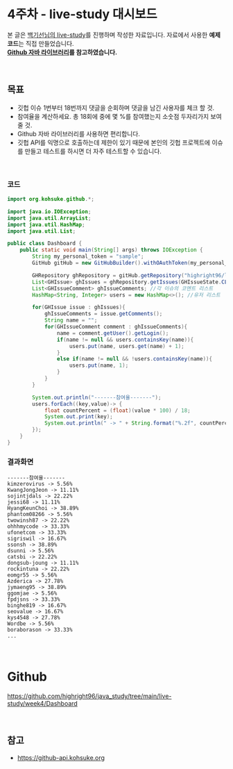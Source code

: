 # 4주차 - live-study 대시보드
본 글은 [백기선님의 live-study](https://github.com/whiteship/live-study/issues)를 진행하며 작성한 자료입니다. 자료에서 사용한 **예제 코드**는 직접 만들었습니다.  
**[Github 자바 라이브러리](https://github-api.kohsuke.org/)를 참고하였습니다.**

<br/>

## 목표
* 깃헙 이슈 1번부터 18번까지 댓글을 순회하며 댓글을 남긴 사용자를 체크 할 것.
* 참여율을 계산하세요. 총 18회에 중에 몇 %를 참여했는지 소숫점 두자리가지 보여줄 것.
* Github 자바 라이브러리를 사용하면 편리합니다.
* 깃헙 API를 익명으로 호출하는데 제한이 있기 때문에 본인의 깃헙 프로젝트에 이슈를 만들고 테스트를 하시면 더 자주 테스트할 수 있습니다.

<br/>

### 코드

```java
import org.kohsuke.github.*;

import java.io.IOException;
import java.util.ArrayList;
import java.util.HashMap;
import java.util.List;

public class Dashboard {
    public static void main(String[] args) throws IOException {
        String my_personal_token = "sample";
        GitHub gitHub = new GitHubBuilder().withOAuthToken(my_personal_token).build();

        GHRepository ghRepository = gitHub.getRepository("highright96/live-study").getSource();
        List<GHIssue> ghIssues = ghRepository.getIssues(GHIssueState.CLOSED); //모든 이슈 리스트
        List<GHIssueComment> ghIssueComments; //각 이슈의 코멘트 리스트
        HashMap<String, Integer> users = new HashMap<>(); //유저 리스트

        for(GHIssue issue : ghIssues){
            ghIssueComments = issue.getComments();
            String name = "";
            for(GHIssueComment comment : ghIssueComments){
                name = comment.getUser().getLogin();
                if(name != null && users.containsKey(name)){
                    users.put(name, users.get(name) + 1);
                }
                else if(name != null && !users.containsKey(name)){
                    users.put(name, 1);
                }
            }
        }

        System.out.println("-------참여율-------");
        users.forEach((key,value)-> {
            float countPercent = (float)(value * 100) / 18;
            System.out.print(key);
            System.out.println(" -> " + String.format("%.2f", countPercent) + "%");
        });
    }
}
```

### 결과화면

```
-------참여율-------
kimzerovirus -> 5.56%
KwangJongJeon -> 11.11%
sojintjdals -> 22.22%
jessi68 -> 11.11%
HyangKeunChoi -> 38.89%
phantom08266 -> 5.56%
twowinsh87 -> 22.22%
ohhhmycode -> 33.33%
ufonetcom -> 33.33%
sigriswil -> 16.67%
ssonsh -> 38.89%
dsunni -> 5.56%
catsbi -> 22.22%
dongsub-joung -> 11.11%
rockintuna -> 22.22%
eomgr55 -> 5.56%
Azderica -> 27.78%
jymaeng95 -> 38.89%
ggomjae -> 5.56%
fpdjsns -> 33.33%
binghe819 -> 16.67%
seovalue -> 16.67%
kys4548 -> 27.78%
Wordbe -> 5.56%
boraborason -> 33.33%
...
```
<br/>

# Github
https://github.com/highright96/java_study/tree/main/live-study/week4/Dashboard

<br/>

## 참고
* https://github-api.kohsuke.org
